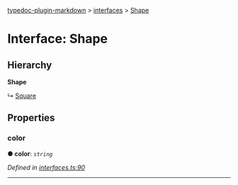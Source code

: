 [typedoc-plugin-markdown](../README.md) > [interfaces](../modules/interfaces.md) > [Shape](../interfaces/interfaces.shape.md)



# Interface: Shape

## Hierarchy

**Shape**

↳  [Square](interfaces.square.md)









## Properties


###  color

**●  color**:  *`string`* 

*Defined in [interfaces.ts:90](https://bitbucket.org/owner/repository_name/src/master/src/interfaces.ts?fileviewer&amp;#x3D;file-view-default#interfaces.ts-90)*





___



